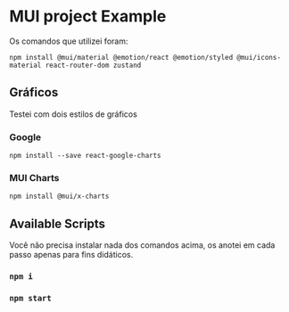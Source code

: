 # MUI project Example

 Os comandos que utilizei foram:
 ``` 
 npm install @mui/material @emotion/react @emotion/styled @mui/icons-material react-router-dom zustand
 ```

## Gráficos
Testei com dois estilos de gráficos
### Google
`npm install --save react-google-charts`
### MUI Charts
`npm install @mui/x-charts`

## Available Scripts

Você não precisa instalar nada dos comandos acima, os anotei em cada passo apenas para fins didáticos.

### `npm i`
### `npm start`
